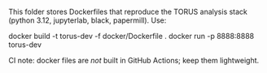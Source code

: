 This folder stores Dockerfiles that reproduce the TORUS analysis stack
(python 3.12, jupyterlab, black, papermill). Use:

docker build -t torus-dev -f docker/Dockerfile .
docker run -p 8888:8888 torus-dev

CI note: docker files are *not* built in GitHub Actions; keep them lightweight.
